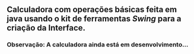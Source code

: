 ## Calculadora com operações básicas feita em java usando o kit de ferramentas *Swing* para a criação da Interface.

### Observação: A calculadora ainda está em desenvolvimento...

